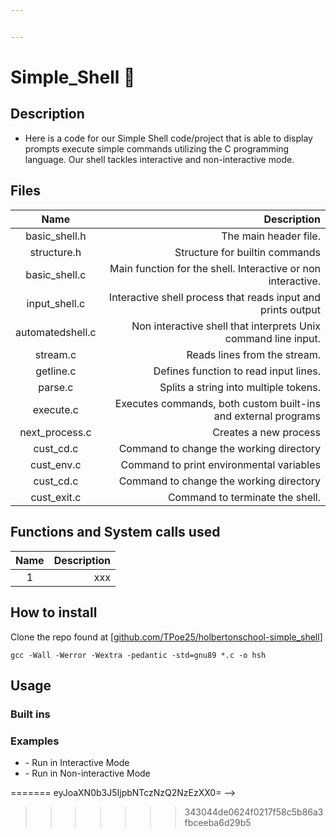 ```yaml
---


---
```


<h1 id="simple_shell">Simple_Shell 🐚</h1>
<h2 id="description">Description</h2>
<ul>
<li>Here is a code for our Simple Shell code/project that is able to display prompts  execute simple commands utilizing the C programming language. Our shell tackles interactive and non-interactive mode.</li>
</ul>
<h2 id="files">Files</h2>

<table>
<thead>
<tr>
<th align="center">Name</th>
<th align="right">Description</th>
</tr>
</thead>
<tbody>
<tr>
<td align="center">basic_shell.h</td>
<td align="right">The main header file. </td>
</tr>
<td align="center">structure.h</td>
<td align="right">Structure for builtin commands</td>
<tr>
<td align="center">basic_shell.c</td>
<td align="right">Main function for the shell. Interactive or non interactive.</td>
</tr>
<tr>
<td align="center">input_shell.c</td>
<td align="right">Interactive shell process that reads input and prints output</td>
</tr>
<tr>
<td align="center">automatedshell.c</td>
<td align="right">Non interactive shell that interprets Unix command line input.</td>
</tr>
<tr>
<td align="center">stream.c</td>
<td align="right">Reads lines from the stream.</td>
</tr>
<tr>
<td align="center">getline.c</td>
<td align="right">Defines function to read input lines.</td>
</tr1</td>
</tr>
<td align="center">parse.c</td>
<td align="right">Splits a string into multiple tokens.</td>
<tr>
<td align="center">execute.c</td>
<td align="right">Executes commands, both custom built-ins and external programs</td>
</tr>
<tr>
<td align="center">next_process.c</td>
<td align="right">Creates a new process</td>
</tr>
<tr>
<td align="center">cust_cd.c</td>
<td align="right">Command to change the working directory</td>
</tr>
<tr>
<td align="center">cust_env.c</td>
<td align="right">Command to print environmental variables</td>
</tr>
<tr>
<td align="center">cust_cd.c</td>
<td align="right">Command to change the working directory</td>
</tr>
<tr>
<td align="center">cust_exit.c</td>
<td align="right">Command to terminate the shell.</td>
</tr>
<tr>
</tbody>
</table><h2 id="functions-and-system-calls-used">Functions and System calls used</h2>

<table>
<thead>
<tr>
<th align="center">Name</th>
<th align="right">Description</th>
</tr>
</thead>
<tbody>
<tr>
<td align="center">1</td>
<td align="right">xxx</td>
</tr>
</tbody>
</table><h2 id="how-to-install">How to install</h2>
<p>
Clone the repo found at [<a href="http://github.com/TPoe25/holbertonschool-simple_shell">github.com/TPoe25/holbertonschool-simple_shell</a>]</p>
<pre><code>gcc -Wall -Werror -Wextra -pedantic -std=gnu89 *.c -o hsh
</code></pre>
<h2 id="usage">Usage</h2>
<h3 id="built-ins">Built ins</h3>
<h3 id="examples">Examples</h3>
<ul>
<li>
 - Run in Interactive Mode</li>
<li>
 - Run in Non-interactive Mode</li>
</ul>

<!--stackedit_data:
<<<<<<< HEAD
eyJoaXN0b3J5IjpbMTQwNDQ0MTMzNSwzODkzNjU3ODddfQ==
-->
=======
eyJoaXN0b3J5IjpbNTczNzQ2NzEzXX0=
-->
>>>>>>> 343044de0624f0217f58c5b86a3fbceeba6d29b5
<!--stackedit_data:
eyJoaXN0b3J5IjpbMjcwNzc3MDQ3LDE4OTA1NDQzMjUsMjAxOT
ExNzgwXX0=
-->